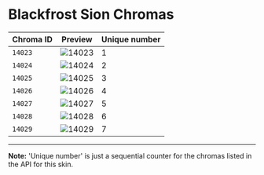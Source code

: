 # Blackfrost Sion Chromas

| Chroma ID | Preview | Unique number |
|---|---|---|
| `14023` | ![14023](https://raw.communitydragon.org/latest/plugins/rcp-be-lol-game-data/global/default/v1/champion-chroma-images/14/14023.png) | 1 |
| `14024` | ![14024](https://raw.communitydragon.org/latest/plugins/rcp-be-lol-game-data/global/default/v1/champion-chroma-images/14/14024.png) | 2 |
| `14025` | ![14025](https://raw.communitydragon.org/latest/plugins/rcp-be-lol-game-data/global/default/v1/champion-chroma-images/14/14025.png) | 3 |
| `14026` | ![14026](https://raw.communitydragon.org/latest/plugins/rcp-be-lol-game-data/global/default/v1/champion-chroma-images/14/14026.png) | 4 |
| `14027` | ![14027](https://raw.communitydragon.org/latest/plugins/rcp-be-lol-game-data/global/default/v1/champion-chroma-images/14/14027.png) | 5 |
| `14028` | ![14028](https://raw.communitydragon.org/latest/plugins/rcp-be-lol-game-data/global/default/v1/champion-chroma-images/14/14028.png) | 6 |
| `14029` | ![14029](https://raw.communitydragon.org/latest/plugins/rcp-be-lol-game-data/global/default/v1/champion-chroma-images/14/14029.png) | 7 |

---

**Note:** 'Unique number' is just a sequential counter for the chromas listed in the API for this skin.
